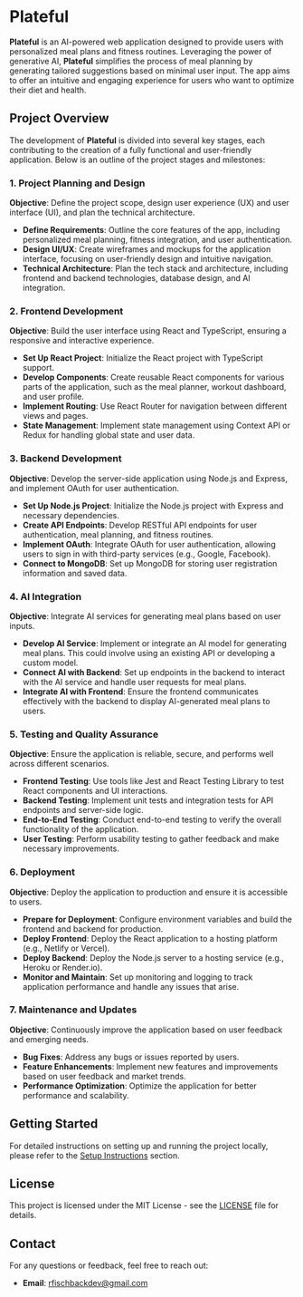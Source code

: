 # Plateful

**Plateful** is an AI-powered web application designed to provide users with personalized meal plans and fitness routines. Leveraging the power of generative AI, **Plateful** simplifies the process of meal planning by generating tailored suggestions based on minimal user input. The app aims to offer an intuitive and engaging experience for users who want to optimize their diet and health.

## Project Overview

The development of **Plateful** is divided into several key stages, each contributing to the creation of a fully functional and user-friendly application. Below is an outline of the project stages and milestones:

### 1. **Project Planning and Design**

**Objective**: Define the project scope, design user experience (UX) and user interface (UI), and plan the technical architecture.

- **Define Requirements**: Outline the core features of the app, including personalized meal planning, fitness integration, and user authentication.
- **Design UI/UX**: Create wireframes and mockups for the application interface, focusing on user-friendly design and intuitive navigation.
- **Technical Architecture**: Plan the tech stack and architecture, including frontend and backend technologies, database design, and AI integration.

### 2. **Frontend Development**

**Objective**: Build the user interface using React and TypeScript, ensuring a responsive and interactive experience.

- **Set Up React Project**: Initialize the React project with TypeScript support.
- **Develop Components**: Create reusable React components for various parts of the application, such as the meal planner, workout dashboard, and user profile.
- **Implement Routing**: Use React Router for navigation between different views and pages.
- **State Management**: Implement state management using Context API or Redux for handling global state and user data.

### 3. **Backend Development**

**Objective**: Develop the server-side application using Node.js and Express, and implement OAuth for user authentication.

- **Set Up Node.js Project**: Initialize the Node.js project with Express and necessary dependencies.
- **Create API Endpoints**: Develop RESTful API endpoints for user authentication, meal planning, and fitness routines.
- **Implement OAuth**: Integrate OAuth for user authentication, allowing users to sign in with third-party services (e.g., Google, Facebook).
- **Connect to MongoDB**: Set up MongoDB for storing user registration information and saved data.

### 4. **AI Integration**

**Objective**: Integrate AI services for generating meal plans based on user inputs.

- **Develop AI Service**: Implement or integrate an AI model for generating meal plans. This could involve using an existing API or developing a custom model.
- **Connect AI with Backend**: Set up endpoints in the backend to interact with the AI service and handle user requests for meal plans.
- **Integrate AI with Frontend**: Ensure the frontend communicates effectively with the backend to display AI-generated meal plans to users.

### 5. **Testing and Quality Assurance**

**Objective**: Ensure the application is reliable, secure, and performs well across different scenarios.

- **Frontend Testing**: Use tools like Jest and React Testing Library to test React components and UI interactions.
- **Backend Testing**: Implement unit tests and integration tests for API endpoints and server-side logic.
- **End-to-End Testing**: Conduct end-to-end testing to verify the overall functionality of the application.
- **User Testing**: Perform usability testing to gather feedback and make necessary improvements.

### 6. **Deployment**

**Objective**: Deploy the application to production and ensure it is accessible to users.

- **Prepare for Deployment**: Configure environment variables and build the frontend and backend for production.
- **Deploy Frontend**: Deploy the React application to a hosting platform (e.g., Netlify or Vercel).
- **Deploy Backend**: Deploy the Node.js server to a hosting service (e.g., Heroku or Render.io).
- **Monitor and Maintain**: Set up monitoring and logging to track application performance and handle any issues that arise.

### 7. **Maintenance and Updates**

**Objective**: Continuously improve the application based on user feedback and emerging needs.

- **Bug Fixes**: Address any bugs or issues reported by users.
- **Feature Enhancements**: Implement new features and improvements based on user feedback and market trends.
- **Performance Optimization**: Optimize the application for better performance and scalability.

## Getting Started

For detailed instructions on setting up and running the project locally, please refer to the [Setup Instructions](#setup-instructions) section.

## License

This project is licensed under the MIT License - see the [LICENSE](LICENSE) file for details.

## Contact

For any questions or feedback, feel free to reach out:

- **Email**: rfischbackdev@gmail.com
